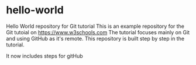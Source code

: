 # hello-world
Hello World repository for Git tutorial
This is an example repository for the Git tutoial on https://www.w3schools.com
The tutorial focuses mainly on Git and using GitHub as it's remote.
This repository is built step by step in the tutorial.

It now includes steps for gitHub
